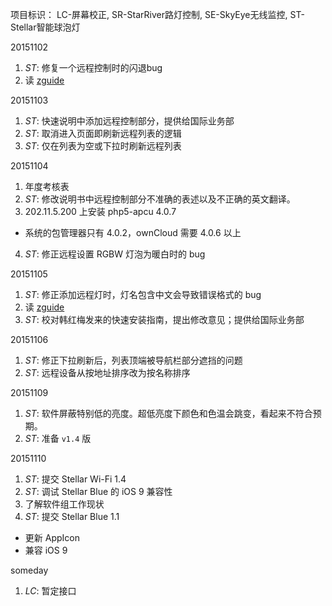 项目标识： LC-屏幕校正, SR-StarRiver路灯控制, SE-SkyEye无线监控, ST-Stellar智能球泡灯

20151102

1. *ST*: 修复一个远程控制时的闪退bug
2. 读 [zguide](zguide.zeromq.org)

20151103

1. *ST*: 快速说明中添加远程控制部分，提供给国际业务部
2. *ST*: 取消进入页面即刷新远程列表的逻辑
3. *ST*: 仅在列表为空或下拉时刷新远程列表

20151104

1. 年度考核表
2. *ST*: 修改说明书中远程控制部分不准确的表述以及不正确的英文翻译。
3. 202.11.5.200 上安装 php5-apcu 4.0.7
  - 系统的包管理器只有 4.0.2，ownCloud 需要 4.0.6 以上
4. *ST*: 修正远程设置 RGBW 灯泡为暖白时的 bug

20151105

1. *ST*: 修正添加远程灯时，灯名包含中文会导致错误格式的 bug
2. 读 [zguide](zguide.zeromq.org) 
3. *ST*: 校对韩红梅发来的快速安装指南，提出修改意见；提供给国际业务部

20151106

1. *ST*: 修正下拉刷新后，列表顶端被导航栏部分遮挡的问题
2. *ST*: 远程设备从按地址排序改为按名称排序

20151109

1. *ST*: 软件屏蔽特别低的亮度。超低亮度下颜色和色温会跳变，看起来不符合预期。
2. *ST*: 准备 `v1.4` 版

20151110

1. *ST*: 提交 Stellar Wi-Fi 1.4
2. *ST*: 调试 Stellar Blue 的 iOS 9 兼容性
3. 了解软件组工作现状
4. *ST*: 提交 Stellar Blue 1.1
  - 更新 AppIcon
  - 兼容 iOS 9

someday

1. *LC*: 暂定接口

[//]: # (comment)
